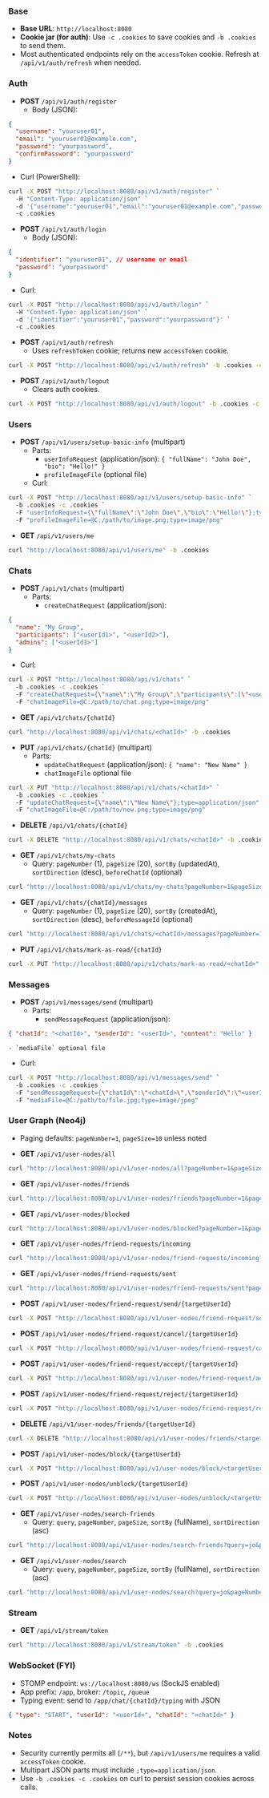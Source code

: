 ### Base
- **Base URL**: `http://localhost:8080`
- **Cookie jar (for auth)**: Use `-c .cookies` to save cookies and `-b .cookies` to send them.
- Most authenticated endpoints rely on the `accessToken` cookie. Refresh at `/api/v1/auth/refresh` when needed.

### Auth
- **POST** `/api/v1/auth/register`
  - Body (JSON):
```json
{
  "username": "youruser01",
  "email": "youruser01@example.com",
  "password": "yourpassword",
  "confirmPassword": "yourpassword"
}
```
  - Curl (PowerShell):
```bash
curl -X POST "http://localhost:8080/api/v1/auth/register" `
  -H "Content-Type: application/json" `
  -d '{"username":"youruser01","email":"youruser01@example.com","password":"yourpassword","confirmPassword":"yourpassword"}' `
  -c .cookies
```

- **POST** `/api/v1/auth/login`
  - Body (JSON):
```json
{
  "identifier": "youruser01", // username or email
  "password": "yourpassword"
}
```
  - Curl:
```bash
curl -X POST "http://localhost:8080/api/v1/auth/login" `
  -H "Content-Type: application/json" `
  -d '{"identifier":"youruser01","password":"yourpassword"}' `
  -c .cookies
```

- **POST** `/api/v1/auth/refresh`
  - Uses `refreshToken` cookie; returns new `accessToken` cookie.
```bash
curl -X POST "http://localhost:8080/api/v1/auth/refresh" -b .cookies -c .cookies
```

- **POST** `/api/v1/auth/logout`
  - Clears auth cookies.
```bash
curl -X POST "http://localhost:8080/api/v1/auth/logout" -b .cookies -c .cookies
```

### Users
- **POST** `/api/v1/users/setup-basic-info` (multipart)
  - Parts:
    - `userInfoRequest` (application/json): `{ "fullName": "John Doe", "bio": "Hello!" }`
    - `profileImageFile` (optional file)
  - Curl:
```bash
curl -X POST "http://localhost:8080/api/v1/users/setup-basic-info" `
  -b .cookies -c .cookies `
  -F "userInfoRequest={\"fullName\":\"John Doe\",\"bio\":\"Hello!\"};type=application/json" `
  -F "profileImageFile=@C:/path/to/image.png;type=image/png"
```

- **GET** `/api/v1/users/me`
```bash
curl "http://localhost:8080/api/v1/users/me" -b .cookies
```

### Chats
- **POST** `/api/v1/chats` (multipart)
  - Parts:
    - `createChatRequest` (application/json):
```json
{
  "name": "My Group",
  "participants": ["<userId1>", "<userId2>"],
  "admins": ["<userId1>"]
}
```
  - Curl:
```bash
curl -X POST "http://localhost:8080/api/v1/chats" `
  -b .cookies -c .cookies `
  -F "createChatRequest={\"name\":\"My Group\",\"participants\":[\"<userId1>\",\"<userId2>\"],\"admins\":[\"<userId1>\"]};type=application/json" `
  -F "chatImageFile=@C:/path/to/chat.png;type=image/png"
```

- **GET** `/api/v1/chats/{chatId}`
```bash
curl "http://localhost:8080/api/v1/chats/<chatId>" -b .cookies
```

- **PUT** `/api/v1/chats/{chatId}` (multipart)
  - Parts:
    - `updateChatRequest` (application/json): `{ "name": "New Name" }`
    - `chatImageFile` optional file
```bash
curl -X PUT "http://localhost:8080/api/v1/chats/<chatId>" `
  -b .cookies -c .cookies `
  -F "updateChatRequest={\"name\":\"New Name\"};type=application/json" `
  -F "chatImageFile=@C:/path/to/new.png;type=image/png"
```

- **DELETE** `/api/v1/chats/{chatId}`
```bash
curl -X DELETE "http://localhost:8080/api/v1/chats/<chatId>" -b .cookies
```

- **GET** `/api/v1/chats/my-chats`
  - Query: `pageNumber` (1), `pageSize` (20), `sortBy` (updatedAt), `sortDirection` (desc), `beforeChatId` (optional)
```bash
curl "http://localhost:8080/api/v1/chats/my-chats?pageNumber=1&pageSize=20&sortBy=updatedAt&sortDirection=desc" -b .cookies
```

- **GET** `/api/v1/chats/{chatId}/messages`
  - Query: `pageNumber` (1), `pageSize` (20), `sortBy` (createdAt), `sortDirection` (desc), `beforeMessageId` (optional)
```bash
curl "http://localhost:8080/api/v1/chats/<chatId>/messages?pageNumber=1&pageSize=20&sortBy=createdAt&sortDirection=desc" -b .cookies
```

- **PUT** `/api/v1/chats/mark-as-read/{chatId}`
```bash
curl -X PUT "http://localhost:8080/api/v1/chats/mark-as-read/<chatId>" -b .cookies
```

### Messages
- **POST** `/api/v1/messages/send` (multipart)
  - Parts:
    - `sendMessageRequest` (application/json):
```json
{ "chatId": "<chatId>", "senderId": "<userId>", "content": "Hello" }
```
    - `mediaFile` optional file
  - Curl:
```bash
curl -X POST "http://localhost:8080/api/v1/messages/send" `
  -b .cookies -c .cookies `
  -F "sendMessageRequest={\"chatId\":\"<chatId>\",\"senderId\":\"<userId>\",\"content\":\"Hello\"};type=application/json" `
  -F "mediaFile=@C:/path/to/file.jpg;type=image/jpeg"
```

### User Graph (Neo4j)
- Paging defaults: `pageNumber=1`, `pageSize=10` unless noted

- **GET** `/api/v1/user-nodes/all`
```bash
curl "http://localhost:8080/api/v1/user-nodes/all?pageNumber=1&pageSize=10" -b .cookies
```

- **GET** `/api/v1/user-nodes/friends`
```bash
curl "http://localhost:8080/api/v1/user-nodes/friends?pageNumber=1&pageSize=10" -b .cookies
```

- **GET** `/api/v1/user-nodes/blocked`
```bash
curl "http://localhost:8080/api/v1/user-nodes/blocked?pageNumber=1&pageSize=10" -b .cookies
```

- **GET** `/api/v1/user-nodes/friend-requests/incoming`
```bash
curl "http://localhost:8080/api/v1/user-nodes/friend-requests/incoming?pageNumber=1&pageSize=10" -b .cookies
```

- **GET** `/api/v1/user-nodes/friend-requests/sent`
```bash
curl "http://localhost:8080/api/v1/user-nodes/friend-requests/sent?pageNumber=1&pageSize=10" -b .cookies
```

- **POST** `/api/v1/user-nodes/friend-request/send/{targetUserId}`
```bash
curl -X POST "http://localhost:8080/api/v1/user-nodes/friend-request/send/<targetUserId>" -b .cookies
```

- **POST** `/api/v1/user-nodes/friend-request/cancel/{targetUserId}`
```bash
curl -X POST "http://localhost:8080/api/v1/user-nodes/friend-request/cancel/<targetUserId>" -b .cookies
```

- **POST** `/api/v1/user-nodes/friend-request/accept/{targetUserId}`
```bash
curl -X POST "http://localhost:8080/api/v1/user-nodes/friend-request/accept/<targetUserId>" -b .cookies
```

- **POST** `/api/v1/user-nodes/friend-request/reject/{targetUserId}`
```bash
curl -X POST "http://localhost:8080/api/v1/user-nodes/friend-request/reject/<targetUserId>" -b .cookies
```

- **DELETE** `/api/v1/user-nodes/friends/{targetUserId}`
```bash
curl -X DELETE "http://localhost:8080/api/v1/user-nodes/friends/<targetUserId>" -b .cookies
```

- **POST** `/api/v1/user-nodes/block/{targetUserId}`
```bash
curl -X POST "http://localhost:8080/api/v1/user-nodes/block/<targetUserId>" -b .cookies
```

- **POST** `/api/v1/user-nodes/unblock/{targetUserId}`
```bash
curl -X POST "http://localhost:8080/api/v1/user-nodes/unblock/<targetUserId>" -b .cookies
```

- **GET** `/api/v1/user-nodes/search-friends`
  - Query: `query`, `pageNumber`, `pageSize`, `sortBy` (fullName), `sortDirection` (asc)
```bash
curl "http://localhost:8080/api/v1/user-nodes/search-friends?query=jo&pageNumber=1&pageSize=20&sortBy=fullName&sortDirection=asc" -b .cookies
```

- **GET** `/api/v1/user-nodes/search`
  - Query: `query`, `pageNumber`, `pageSize`, `sortBy` (fullName), `sortDirection` (asc)
```bash
curl "http://localhost:8080/api/v1/user-nodes/search?query=jo&pageNumber=1&pageSize=10&sortBy=fullName&sortDirection=asc" -b .cookies
```

### Stream
- **GET** `/api/v1/stream/token`
```bash
curl "http://localhost:8080/api/v1/stream/token" -b .cookies
```

### WebSocket (FYI)
- STOMP endpoint: `ws://localhost:8080/ws` (SockJS enabled)
- App prefix: `/app`, broker: `/topic`, `/queue`
- Typing event: send to `/app/chat/{chatId}/typing` with JSON
```json
{ "type": "START", "userId": "<userId>", "chatId": "<chatId>" }
```

### Notes
- Security currently permits all (`/**`), but `/api/v1/users/me` requires a valid `accessToken` cookie.
- Multipart JSON parts must include `;type=application/json`.
- Use `-b .cookies -c .cookies` on curl to persist session cookies across calls. 